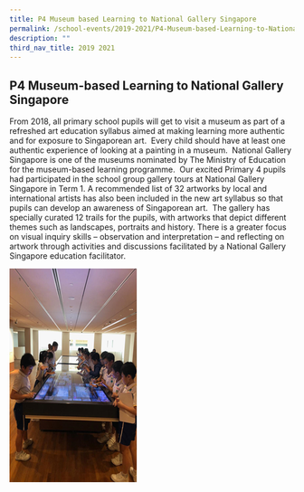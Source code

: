 ```yaml
---
title: P4 Museum based Learning to National Gallery Singapore
permalink: /school-events/2019-2021/P4-Museum-based-Learning-to-National-Gallery-Singapore/
description: ""
third_nav_title: 2019 2021
---
```

## P4 Museum-based Learning to National Gallery Singapore

From 2018, all primary school pupils will get to visit a museum as part of a refreshed art education syllabus aimed at making learning more authentic and for exposure to Singaporean art.  Every child should have at least one authentic experience of looking at a painting in a museum.  National Gallery Singapore is one of the museums nominated by The Ministry of Education for the museum-based learning programme.  Our excited Primary 4 pupils had participated in the school group gallery tours at National Gallery Singapore in Term 1. A recommended list of 32 artworks by local and international artists has also been included in the new art syllabus so that pupils can develop an awareness of Singaporean art.  The gallery has specially curated 12 trails for the pupils, with artworks that depict different themes such as landscapes, portraits and history. There is a greater focus on visual inquiry skills – observation and interpretation – and reflecting on artwork through activities and discussions facilitated by a National Gallery Singapore education facilitator.

![](/images/P4-Museum-based-learning-4.png)


